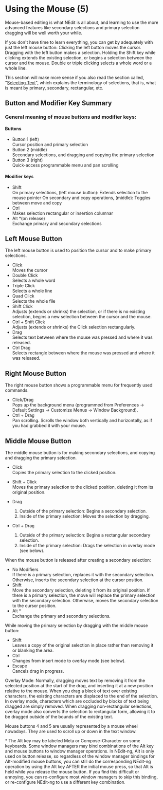 # Using the Mouse (5)

Mouse-based editing is what NEdit is all about, and learning to use the
more advanced features like secondary selections and primary selection
dragging will be well worth your while.

If you don't have time to learn everything, you can get by adequately
with just the left mouse button: Clicking the left button moves the
cursor. Dragging with the left button makes a selection. Holding the
Shift key while clicking extends the existing selection, or begins a
selection between the cursor and the mouse. Double or triple clicking
selects a whole word or a whole line.

This section will make more sense if you also read the section called,
"[Selecting Text](02)", which explains the terminology of
selections, that is, what is meant by primary, secondary, rectangular,
etc.

## Button and Modifier Key Summary

### General meaning of mouse buttons and modifier keys:

#### Buttons

  - Button 1 (left)  
    Cursor position and primary selection
  - Button 2 (middle)  
    Secondary selections, and dragging and copying the primary selection
  - Button 3 (right)  
    Quick-access programmable menu and pan scrolling

#### Modifier keys

  - Shift  
    On primary selections, (left mouse button): Extends selection to the
    mouse pointer
    On secondary and copy operations, (middle): Toggles between move and
    copy
  - Ctrl  
    Makes selection rectangular or insertion columnar
  - Alt \*(on release)  
    Exchange primary and secondary selections

## Left Mouse Button

The left mouse button is used to position the cursor and to make primary
selections.

  - Click  
    Moves the cursor
  - Double Click  
    Selects a whole word
  - Triple Click  
    Selects a whole line
  - Quad Click  
    Selects the whole file
  - Shift Click  
    Adjusts (extends or shrinks) the selection, or if there is no
    existing selection, begins a new selection between the cursor and
    the mouse.
  - Ctrl + Shift Click  
    Adjusts (extends or shrinks) the Click selection rectangularly.
  - Drag  
    Selects text between where the mouse was pressed and where it was
    released.
  - Ctrl Drag  
    Selects rectangle between where the mouse was pressed and where it
    was released.

## Right Mouse Button

The right mouse button shows a programmable menu for frequently used
commands.

  - Click/Drag  
    Pops up the background menu (programmed from Preferences &rarr;
    Default Settings &rarr; Customize Menus &rarr; Window Background).
  - Ctrl + Drag  
    Pan scrolling. Scrolls the window both vertically and horizontally,
    as if you had grabbed it with your mouse.

## Middle Mouse Button

The middle mouse button is for making secondary selections, and copying
and dragging the primary selection.

  - Click  
    Copies the primary selection to the clicked position.

  - Shift + Click  
    Moves the primary selection to the clicked position, deleting it
    from its original position.

  - Drag  
    
    1.  Outside of the primary selection: Begins a secondary selection.
    2.  Inside of the primary selection: Moves the selection by
        dragging.

  - Ctrl + Drag  
    
    1.  Outside of the primary selection: Begins a rectangular secondary
        selection.
    2.  Inside of the primary selection: Drags the selection in overlay
        mode (see below).

When the mouse button is released after creating a secondary selection:

  - No Modifiers  
    If there is a primary selection, replaces it with the secondary
    selection. Otherwise, inserts the secondary selection at the cursor
    position.
  - Shift  
    Move the secondary selection, deleting it from its original
    position. If there is a primary selection, the move will replace the
    primary selection with the secondary selection. Otherwise, moves the
    secondary selection to the cursor position.
  - Alt \*  
    Exchange the primary and secondary selections.

While moving the primary selection by dragging with the middle mouse
button:

  - Shift  
    Leaves a copy of the original selection in place rather than
    removing it or blanking the area.
  - Ctrl  
    Changes from insert mode to overlay mode (see below).
  - Escape  
    Cancels drag in progress.

Overlay Mode: Normally, dragging moves text by removing it from the
selected position at the start of the drag, and inserting it at a new
position relative to the mouse. When you drag a block of text over
existing characters, the existing characters are displaced to the end of
the selection. In overlay mode, characters which are occluded by blocks
of text being dragged are simply removed. When dragging non-rectangular
selections, overlay mode also converts the selection to rectangular
form, allowing it to be dragged outside of the bounds of the existing
text.

Mouse buttons 4 and 5 are usually represented by a mouse wheel nowadays.
They are used to scroll up or down in the text window.

\* The Alt key may be labeled Meta or Compose-Character on some
keyboards. Some window managers may bind combinations of the Alt key and
mouse buttons to window manager operations. In NEdit-ng, Alt is only
used on button release, so regardless of the window manager bindings for
Alt-modified mouse buttons, you can still do the corresponding NEdit-ng
operation by using the Alt key AFTER the initial mouse press, so that
Alt is held while you release the mouse button. If you find this
difficult or annoying, you can re-configure most window managers to skip
this binding, or re-configure NEdit-ng to use a different key
combination.
